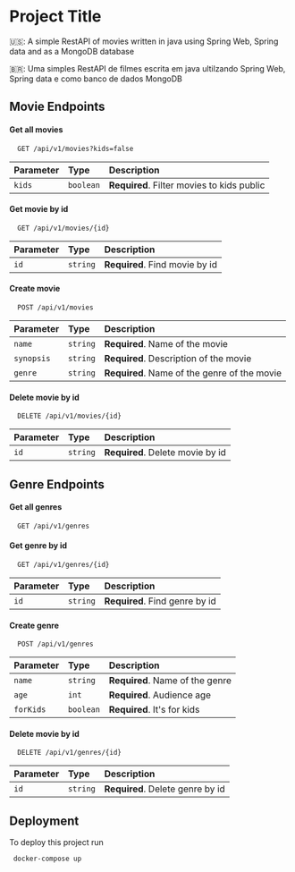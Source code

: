 
# Project Title

🇺🇸: A simple RestAPI of movies written in java using Spring Web, Spring data and as a MongoDB database

🇧🇷: Uma simples RestAPI de filmes escrita em java ultilzando Spring Web, Spring data e como banco de dados MongoDB



## Movie Endpoints

#### Get all movies

```http
  GET /api/v1/movies?kids=false
```

| Parameter | Type     | Description                |
| :-------- | :------- | :------------------------- |
| `kids` | `boolean` | **Required**. Filter movies to kids public|

#### Get movie by id

```http
  GET /api/v1/movies/{id}
```

| Parameter | Type     | Description                       |
| :-------- | :------- | :-------------------------------- |
| `id`      | `string` | **Required**. Find movie by id |

#### Create movie

```http
  POST /api/v1/movies
```

| Parameter | Type     | Description                |
| :-------- | :------- | :------------------------- |
| `name` | `string` | **Required**. Name of the movie |
| `synopsis` | `string` | **Required**. Description of the movie|
| `genre` | `string` | **Required**. Name of the genre of the movie |

#### Delete movie by id


```http
  DELETE /api/v1/movies/{id}
```

| Parameter | Type     | Description                       |
| :-------- | :------- | :-------------------------------- |
| `id`      | `string` | **Required**. Delete movie by id |


## Genre Endpoints

#### Get all genres

```http
  GET /api/v1/genres
```

#### Get genre by id

```http
  GET /api/v1/genres/{id}
```

| Parameter | Type     | Description                       |
| :-------- | :------- | :-------------------------------- |
| `id`      | `string` | **Required**. Find genre by id |

#### Create genre

```http
  POST /api/v1/genres
```

| Parameter | Type     | Description                |
| :-------- | :------- | :------------------------- |
| `name` | `string` | **Required**. Name of the genre |
| `age` | `int` | **Required**. Audience age|
| `forKids` | `boolean` | **Required**. It's for kids |

#### Delete movie by id


```http
  DELETE /api/v1/genres/{id}
```

| Parameter | Type     | Description                       |
| :-------- | :------- | :-------------------------------- |
| `id`      | `string` | **Required**. Delete genre by id |


## Deployment

To deploy this project run

```bash
 docker-compose up
``` 

